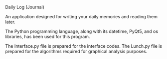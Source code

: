 Daily Log (Journal)

An application designed for writing your daily memories and reading them later.

The Python programming language, along with its datetime, PyQt5, and os libraries, has been used for this program.

The Interface.py file is prepared for the interface codes. The Lunch.py file is prepared for the algorithms required for graphical analysis purposes.
